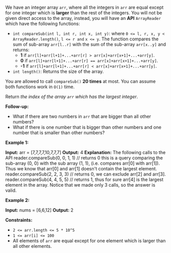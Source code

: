 
We have an integer array  `arr`, where all the integers in  `arr`  are equal except for one integer which is  **larger**  than the rest of the integers. You will not be given direct access to the array, instead, you will have an  **API**  `ArrayReader`  which have the following functions:

-   `int compareSub(int l, int r, int x, int y)`: where  `0 <= l, r, x, y < ArrayReader.length()`,  `l <= r and` `x <= y`. The function compares the sum of sub-array  `arr[l..r]`  with the sum of the sub-array  `arr[x..y]`  and returns:
    -   **1**  if  `arr[l]+arr[l+1]+...+arr[r] > arr[x]+arr[x+1]+...+arr[y]`.
    -   **0**  if  `arr[l]+arr[l+1]+...+arr[r] == arr[x]+arr[x+1]+...+arr[y]`.
    -   **-1**  if  `arr[l]+arr[l+1]+...+arr[r] < arr[x]+arr[x+1]+...+arr[y]`.
-   `int length()`: Returns the size of the array.

You are allowed to call `compareSub()` **20 times**  at most. You can assume both functions work in  `O(1)`  time.

Return  _the index of the array  `arr`  which has the largest integer_.

**Follow-up:**

-   What if there are two numbers in  `arr`  that are bigger than all other numbers?
-   What if there is one number that is bigger than other numbers and one number that is smaller than other numbers?

**Example 1:**

**Input:** arr = [7,7,7,7,10,7,7,7]
**Output:** 4
**Explanation:** The following calls to the API
reader.compareSub(0, 0, 1, 1) // returns 0 this is a query comparing the sub-array (0, 0) with the sub array (1, 1), (i.e. compares arr[0] with arr[1]).
Thus we know that arr[0] and arr[1] doesn't contain the largest element.
reader.compareSub(2, 2, 3, 3) // returns 0, we can exclude arr[2] and arr[3].
reader.compareSub(4, 4, 5, 5) // returns 1, thus for sure arr[4] is the largest element in the array.
Notice that we made only 3 calls, so the answer is valid.

**Example 2:**

**Input:** nums = [6,6,12]
**Output:** 2

**Constraints:**

-   `2 <= arr.length <= 5 * 10^5`
-   `1 <= arr[i] <= 100`
-   All elements of  `arr`  are equal except for one element which is larger than all other elements.
